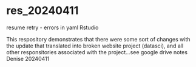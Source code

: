 # res_20240411
resume retry - errors in yaml Rstudio

This respository demonstrates that there were some sort of changes with the update that translated into broken website project (datasci), and all other responsitories associated with the project...see google drive notes Denise 20240411
